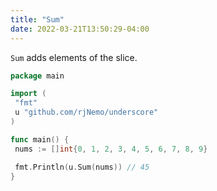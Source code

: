 ```yaml
---
title: "Sum"
date: 2022-03-21T13:50:29-04:00
---
```


`Sum` adds elements of the slice.

```go
package main

import (
 "fmt"
 u "github.com/rjNemo/underscore"
)

func main() {
 nums := []int{0, 1, 2, 3, 4, 5, 6, 7, 8, 9}

 fmt.Println(u.Sum(nums)) // 45
}
```
